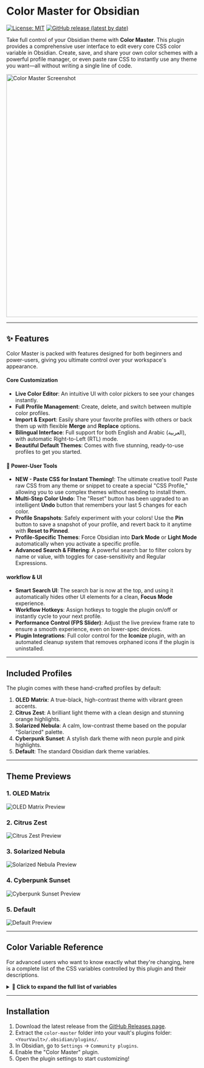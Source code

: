 # Color Master for Obsidian

[![License: MIT](https://img.shields.io/badge/License-MIT-yellow.svg)](https://opensource.org/licenses/MIT) [![GitHub release (latest by date)](https://img.shields.io/github/v/release/YazanAmmar/obsidian-color-master?color=blue&label=version)](https://github.com/YazanAmmar/obsidian-color-master/releases)

Take full control of your Obsidian theme with **Color Master**. This plugin provides a comprehensive user interface to edit every core CSS color variable in Obsidian. Create, save, and share your own color schemes with a powerful profile manager, or even paste raw CSS to instantly use any theme you want—all without writing a single line of code.

<img width="2560" height="640" alt="Color Master Screenshot" src="Images/color-master.svg" />

---

## ✨ Features

Color Master is packed with features designed for both beginners and power-users, giving you ultimate control over your workspace's appearance.

#### Core Customization
* **Live Color Editor**: An intuitive UI with color pickers to see your changes instantly.
* **Full Profile Management**: Create, delete, and switch between multiple color profiles.
* **Import & Export**: Easily share your favorite profiles with others or back them up with flexible **Merge** and **Replace** options.
* **Bilingual Interface**: Full support for both English and Arabic (العربية), with automatic Right-to-Left (RTL) mode.
* **Beautiful Default Themes**: Comes with five stunning, ready-to-use profiles to get you started.

#### 🚀 Power-User Tools
* **NEW - Paste CSS for Instant Theming!**: The ultimate creative tool! Paste raw CSS from any theme or snippet to create a special "CSS Profile," allowing you to use complex themes without needing to install them.
* **Multi-Step Color Undo**: The "Reset" button has been upgraded to an intelligent **Undo** button that remembers your last 5 changes for each color.
* **Profile Snapshots**: Safely experiment with your colors! Use the **Pin** button to save a snapshot of your profile, and revert back to it anytime with **Reset to Pinned**.
* **Profile-Specific Themes**: Force Obsidian into **Dark Mode** or **Light Mode** automatically when you activate a specific profile.
* **Advanced Search & Filtering**: A powerful search bar to filter colors by name or value, with toggles for case-sensitivity and Regular Expressions.

#### workflow & UI
* **Smart Search UI**: The search bar is now at the top, and using it automatically hides other UI elements for a clean, **Focus Mode** experience.
* **Workflow Hotkeys**: Assign hotkeys to toggle the plugin on/off or instantly cycle to your next profile.
* **Performance Control (FPS Slider)**: Adjust the live preview frame rate to ensure a smooth experience, even on lower-spec devices.
* **Plugin Integrations**: Full color control for the **Iconize** plugin, with an automated cleanup system that removes orphaned icons if the plugin is uninstalled.

---

## Included Profiles

The plugin comes with these hand-crafted profiles by default:

1.  **OLED Matrix**: A true-black, high-contrast theme with vibrant green accents.
2.  **Citrus Zest**: A brilliant light theme with a clean design and stunning orange highlights.
3.  **Solarized Nebula**: A calm, low-contrast theme based on the popular "Solarized" palette.
4.  **Cyberpunk Sunset**: A stylish dark theme with neon purple and pink highlights.
5.  **Default**: The standard Obsidian dark theme variables.

---

## Theme Previews

### 1. OLED Matrix
<img alt="OLED Matrix Preview" src="Images/oled-matrix.png" />

### 2. Citrus Zest
<img alt="Citrus Zest Preview" src="Images/citruz-zest.png" />

### 3. Solarized Nebula
<img alt="Solarized Nebula Preview" src="Images/solarized-nebula.png" />

### 4. Cyberpunk Sunset
<img alt="Cyberpunk Sunset Preview" src="Images/cyber-punk.png" />

### 5. Default
<img alt="Default Preview" src="Images/default.png" />

---

## Color Variable Reference

For advanced users who want to know exactly what they're changing, here is a complete list of the CSS variables controlled by this plugin and their descriptions.

<details>
<summary><strong>🎨 Click to expand the full list of variables</strong></summary>

| Variable | Description |
|---|---|
| **Plugin Integrations** | |
| `--iconize-icon-color` | Sets the color for all icons added by the Iconize plugin, overriding its native color settings for a unified look.<br><br>This entire feature is controlled by the **"Override Iconize Plugin Colors"** toggle in the settings. This override is completely non-destructive:<br>- When turned **ON**, Color Master applies this custom color to the icons.<br>- When turned **OFF**, Color Master stops managing the colors, and your original settings from the Iconize plugin are instantly restored without any permanent changes to your configuration. |
| **Backgrounds** | |
| `--background-primary` | Main background color for the entire app, especially for editor and note panes. |
| `--background-primary-alt` | An alternate background color, often used for the active line in the editor. |
| `--background-secondary` | Secondary background, typically used for sidebars and other UI panels. |
| `--background-secondary-alt`| An alternate secondary background, used for the file explorer's active file. |
| `--background-modifier-border`| The color of borders on various UI elements like buttons and inputs. |
| `--background-modifier-border-hover`| The border color when you hover over an element. |
| `--background-modifier-border-focus`| The border color for a focused element, like a selected text field. |
| `--background-modifier-flair`| Background color for special UI elements, like the 'Syncing' or 'Indexing' status. |
| `--background-modifier-hover` | The background color of elements when you hover over them (e.g., list items). |
| `--background-modifier-active`| The background color of an element when it's actively being clicked or is selected. |
| **Text** | |
| `--text-normal` | The default text color for all notes and most of the UI. |
| `--text-muted` | A slightly faded text color, used for less important information like file metadata. |
| `--text-faint` | The most faded text color, for very subtle UI text or disabled elements. |
| `--text-on-accent` | Text color that appears on top of accented backgrounds (like on a primary button). |
| `--text-accent` | The primary accent color for text, used for links and highlighted UI elements. |
| `--text-accent-hover` | The color of accent text (like links) when you hover over it. |
| `--text-selection` | The background color of text that you have selected with your cursor. |
| `--text-highlight-bg` | The background color for text highlighted with `==highlight==` syntax. |
| **Headings** | |
| `-h1-color` | The color of H1 heading text. |
| `-h2-color` | The color of H2 heading text. |
| `-h3-color` | The color of H3 heading text. |
| `-h4-color` | The color of H4 heading text. |
| `-h5-color` | The color of H5 heading text. |
| `-h6-color` | The color of H6 heading text. |
| **Interactive Elements** | |
| `--interactive-normal` | The background color for interactive elements like buttons. |
| `--interactive-hover` | The background color for interactive elements when hovered. |
| `--interactive-accent` | The accent color for important interactive elements (e.g., the 'Create' button). |
| `--interactive-accent-hover`| The accent color for important interactive elements when hovered. |
| `--interactive-success` | Color indicating a successful operation (e.g., green). |
| `--interactive-error` | Color indicating an error (e.g., red). |
| `--interactive-warning` | Color indicating a warning (e.g., yellow). |
| **UI Elements** | |
| `--titlebar-background` | The background color of the main window's title bar. |
| `--titlebar-background-focused`| The title bar background color when the window is active. |
| `--titlebar-text-color` | The text color in the title bar. |
| `--sidebar-background` | Specifically targets the background of the sidebars. |
| `--sidebar-border-color` | The color of the border next to the sidebars. |
| `--header-background` | The background for headers within panes (e.g., note title header). |
| `--header-border-color` | The border color below pane headers. |
| `--vault-name-color` | The color of your vault's name in the top-left corner. |
| **Graph View** | |
| `--graph-line` | The color of the connection lines between notes in the Graph View. |
| `--graph-node` | The color of the circular nodes for existing notes. |
| `--graph-text` | The color of the text labels on the graph nodes. |
| `--graph-node-unresolved` | The color of nodes for notes that do not exist yet (unresolved links). |
| `--graph-node-focused` | Color of the node that is focused or hovered (highlighted node). |
| `--graph-node-tag`| Color of nodes representing tags when tags are shown in the graph. |
| `--graph-node-attachment` | Color of nodes representing attachments (e.g., image or other linked files). |
| **Misc** | |
| `--scrollbar-thumb-bg` | The color of the draggable part of the scrollbar. |
| `--scrollbar-bg` | The color of the scrollbar track (the background). |
| `--divider-color` | The color of horizontal lines (`---`) and other dividers in the UI. |
| `--checklist-done-color` | The color of the checkmark and text for a completed to-do item. |

</details>

---

## Installation

1.  Download the latest release from the [GitHub Releases page](https://github.com/yazanammar/obsidian-color-master/releases).
2.  Extract the `color-master` folder into your vault's plugins folder: `<YourVault>/.obsidian/plugins/`.
3.  In Obsidian, go to `Settings` -> `Community plugins`.
4.  Enable the "Color Master" plugin.
5.  Open the plugin settings to start customizing!
